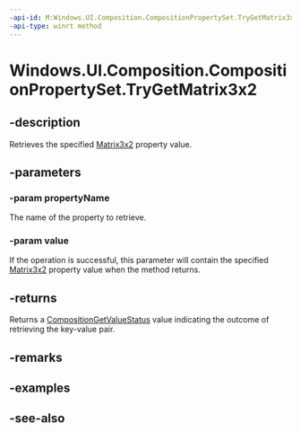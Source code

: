 ```yaml
---
-api-id: M:Windows.UI.Composition.CompositionPropertySet.TryGetMatrix3x2(System.String,Windows.Foundation.Numerics.Matrix3x2@)
-api-type: winrt method
---
```


<!-- Method syntax
public Windows.UI.Composition.CompositionGetValueStatus TryGetMatrix3x2(System.String propertyName, Windows.Foundation.Numerics.Matrix3x2 value)
-->

# Windows.UI.Composition.CompositionPropertySet.TryGetMatrix3x2

## -description
Retrieves the specified [Matrix3x2](../windows.foundation.numerics/matrix3x2.md) property value.



## -parameters
### -param propertyName
The name of the property to retrieve.

### -param value
If the operation is successful, this parameter will contain the specified [Matrix3x2](../windows.foundation.numerics/matrix3x2.md) property value when the method returns.

## -returns
Returns a [CompositionGetValueStatus](compositiongetvaluestatus.md) value indicating the outcome of retrieving the key-value pair.

## -remarks

## -examples

## -see-also
